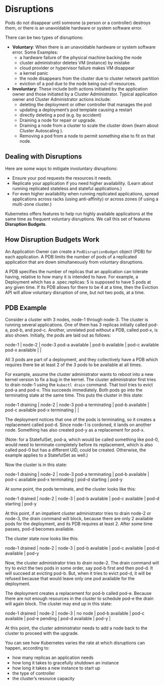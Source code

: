 # Disruptions

Pods do not disappear until someone (a person or a controller) destroys them, or there is an unavoidable hardware or system software error.

There can be two types of disruptions:

- **Voluntary**: When there is an unavoidable hardware or system software error. Some Examples:
    - a hardware failure of the physical machine backing the node
    - cluster administrator deletes VM (instance) by mistake
    - cloud provider or hypervisor failure makes VM disappear
    - a kernel panic
    - the node disappears from the cluster due to cluster network partition
    - eviction of a pod due to the node being out-of-resources.
- **Involuntary**: These include both actions initiated by the application owner and those initiated by a Cluster Administrator. Typical application owner and Cluster Administrator actions include:
    - deleting the deployment or other controller that manages the pod
    - updating a deployment’s pod template causing a restart
    - directly deleting a pod (e.g. by accident)
    - Draining a node for repair or upgrade.
    - Draining a node from a cluster to scale the cluster down (learn about Cluster Autoscaling ).
    - Removing a pod from a node to permit something else to fit on that node.

## Dealing with Disruptions

Here are some ways to mitigate involuntary disruptions:

- Ensure your pod requests the resources it needs.
- Replicate your application if you need higher availability. (Learn about running replicated stateless and stateful applications.)
- For even higher availability when running replicated applications, spread applications across racks (using anti-affinity) or across zones (if using a multi-zone cluster.)

Kubernetes offers features to help run highly available applications at the same time as frequent voluntary disruptions. We call this set of features **__Disruption Budgets__**.

## How Disruption Budgets Work

An Application Owner can create a `PodDisruptionBudget` object (PDB) for each application. A PDB limits the number of pods of a replicated application that are down simultaneously from voluntary disruptions.

A PDB specifies the number of replicas that an application can tolerate having, relative to how many it is intended to have. For example, a Deployment which has a .spec.replicas: 5 is supposed to have 5 pods at any given time. If its PDB allows for there to be 4 at a time, then the Eviction API will allow voluntary disruption of one, but not two pods, at a time.

## PDB Example

Consider a cluster with 3 nodes, node-1 through node-3. The cluster is running several applications. One of them has 3 replicas initially called pod-a, pod-b, and pod-c. Another, unrelated pod without a PDB, called pod-x, is also shown. Initially, the pods are laid out as follows:

node-1          | node-2          | node-3
pod-a available | pod-b available |	pod-c available
pod-x available	|                 |

All 3 pods are part of a deployment, and they collectively have a PDB which requires there be at least 2 of the 3 pods to be available at all times.

For example, assume the cluster administrator wants to reboot into a new kernel version to fix a bug in the kernel. The cluster administrator first tries to drain node-1 using the `kubectl drain` command. That tool tries to evict pod-a and pod-x. This succeeds immediately. Both pods go into the terminating state at the same time. This puts the cluster in this state:

node-1 draining   |	node-2          | node-3
pod-a terminating |	pod-b available	| pod-c available
pod-x terminating |		            |

The deployment notices that one of the pods is terminating, so it creates a replacement called pod-d. Since node-1 is cordoned, it lands on another node. Something has also created pod-y as a replacement for pod-x.

(Note: for a StatefulSet, pod-a, which would be called something like pod-0, would need to terminate completely before its replacement, which is also called pod-0 but has a different UID, could be created. Otherwise, the example applies to a StatefulSet as well.)

Now the cluster is in this state:

node-1 draining   |	node-2          | node-3
pod-a terminating |	pod-b available	| pod-c available
pod-x terminating |	pod-d starting	| pod-y

At some point, the pods terminate, and the cluster looks like this:

node-1 drained   | node-2          | node-3
                 | pod-b available | pod-c available
            	 | pod-d starting  | pod-y          

At this point, if an impatient cluster administrator tries to drain node-2 or node-3, the drain command will block, because there are only 2 available pods for the deployment, and its PDB requires at least 2. After some time passes, pod-d becomes available.

The cluster state now looks like this:

node-1 drained	 | node-2          | node-3
            	 | pod-b available | pod-c available
	             | pod-d available | pod-y

Now, the cluster administrator tries to drain node-2. The drain command will try to evict the two pods in some order, say pod-b first and then pod-d. It will succeed at evicting pod-b. But, when it tries to evict pod-d, it will be refused because that would leave only one pod available for the deployment.

The deployment creates a replacement for pod-b called pod-e. Because there are not enough resources in the cluster to schedule pod-e the drain will again block. The cluster may end up in this state:

node-1 drained	 | node-2	       | node-3	          | no node
	             | pod-b available | pod-c available  | pod-e pending
	             | pod-d available | pod-y	          |

At this point, the cluster administrator needs to add a node back to the cluster to proceed with the upgrade.

You can see how Kubernetes varies the rate at which disruptions can happen, according to:

- how many replicas an application needs
- how long it takes to gracefully shutdown an instance
- how long it takes a new instance to start up
- the type of controller
- the cluster’s resource capacity